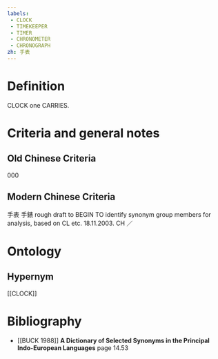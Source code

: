 ```yaml
---
labels: 
 - CLOCK
 - TIMEKEEPER
 - TIMER
 - CHRONOMETER
 - CHRONOGRAPH
zh: 手表
---
```


# Definition
CLOCK one CARRIES.
# Criteria and general notes
## Old Chinese Criteria
000
## Modern Chinese Criteria
手表
手錶
rough draft to BEGIN TO identify synonym group members for analysis, based on CL etc. 18.11.2003. CH ／
# Ontology

## Hypernym
[[CLOCK]]
# Bibliography
- [[BUCK 1988]]
**A Dictionary of Selected Synonyms in the Principal Indo-European Languages** page 14.53
